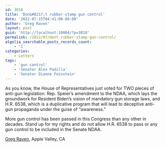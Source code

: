 ```yaml
---
id: 3018
title: 'Don&#8217;t rubber-stamp gun control'
date: '2022-07-15T04:41:00-08:00'
author: 'Greg Raven'
layout: post
guid: 'http://localhost:10004/?p=3018'
permalink: /2022/07/dont-rubber-stamp-gun-control/
algolia_searchable_posts_records_count:
    - '1'
categories:
    - Letters
tags:
    - 'gun control'
    - 'Senator Alex Padilla'
    - 'Senator Dianne Feinstein'
---
```


As you know, the House of Representatives just voted for TWO pieces of anti-gun legislation. Rep. Speier’s amendment to the NDAA, which lays the groundwork for Resident Biden’s vision of mandatory gun storage laws, and H.R. 6538, which is a duplicative program that will lead to deceptive anti-gun propaganda under the guise of “awareness.”

More gun control has been passed in this Congress than any other in decades. Stand up for my rights and do not allow H.R. 6538 to pass or any gun control to be included in the Senate NDAA.

[Greg Raven](https://www.gregraven.org/), Apple Valley, CA